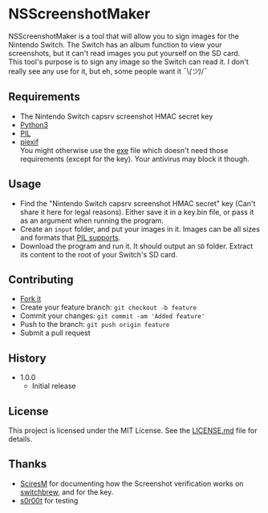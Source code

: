 # NSScreenshotMaker
NSScreenshotMaker is a tool that will allow you to sign images for the Nintendo Switch. The Switch has an album function to view your screenshots, but it can't read images you put yourself on the SD card.  
This tool's purpose is to sign any image so the Switch can read it. I don't really see any use for it, but eh, some people want it ¯\\_(ツ)_/¯
## Requirements
* The Nintendo Switch capsrv screenshot HMAC secret key
* [Python3](https://www.python.org/downloads/)
* [PIL](http://pillow.readthedocs.io/en/5.1.x/installation.html)
* [piexif](http://piexif.readthedocs.io/en/latest/installation.html)  
You might otherwise use the [exe](https://github.com/cheuble/NSScreenshotMaker/releases) file which doesn't need those requirements (except for the key). Your antivirus may block it though.  
## Usage
* Find the "Nintendo Switch capsrv screenshot HMAC secret" key (Can't share it here for legal reasons). Either save it in a key.bin file, or pass it as an argument when running the program.
* Create an `input` folder, and put your images in it. Images can be all sizes and formats that [PIL supports](http://pillow.readthedocs.io/en/4.1.x/handbook/image-file-formats.html).
* Download the program and run it. It should output an `SD` folder. Extract its content to the root of your Switch's SD card.
## Contributing
* [Fork it](https://github.com/cheuble/NSScreenshotMaker/fork)
* Create your feature branch: `git checkout -b feature`
* Commit your changes: `git commit -am 'Added feature'`
* Push to the branch: `git push origin feature`
* Submit a pull request
## History
* 1.0.0
    * Initial release
## License
This project is licensed under the MIT License. See the [LICENSE.md](LICENSE.md) file for details.
## Thanks
* [SciresM](https://github.com/SciresM) for documenting how the Screenshot verification works on [switchbrew](http://switchbrew.org/index.php?title=Capture_services#Notes), and for the key.
* [s0r00t](https://github.com/s0r00t) for testing
